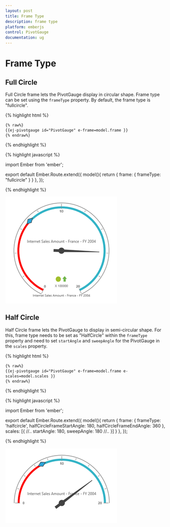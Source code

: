 ```yaml
---
layout: post
title: Frame Type
description: frame type 
platform: emberjs
control: PivotGauge
documentation: ug
---
```


# Frame Type

## Full Circle

Full Circle frame lets the PivotGauge display in circular shape. Frame type can be set using the `frameType` property.  By default, the frame type is "fullcircle".

{% highlight html %}

	{% raw%}
	{{ej-pivotgauge id="PivotGauge" e-frame=model.frame }}
    {% endraw%}

{% endhighlight %}

{% highlight javascript %}

import Ember from 'ember';

export default Ember.Route.extend({
   model(){
    return {
            frame: { 
                frameType: "fullcircle" 
            }
        }
    },
});
    
{% endhighlight %}

![](Frame-Type_images/FullCircle.png)

## Half Circle
Half Circle frame lets the PivotGauge to display in semi-circular shape. For this, frame type needs to be set as "HalfCircle" within the `frameType` property and need to set `startAngle` and `sweepAngle` for the PivotGauge in the `scales` property.


{% highlight html %}

	{% raw%}
	{{ej-pivotgauge id="PivotGauge" e-frame=model.frame e-scales=model.scales }}
    {% endraw%}

{% endhighlight %}

{% highlight javascript %}

import Ember from 'ember';

export default Ember.Route.extend({
   model(){
    return {
            frame: {
               frameType: 'halfcircle',
               halfCircleFrameStartAngle: 180, halfCircleFrameEndAngle: 360
        },
        scales: [{
                    //..
                    startAngle: 180, sweepAngle: 180
                    //..
                }]
        }
    },
});
    
{% endhighlight %}

![](Frame-Type_images/HalfCircle.png)
